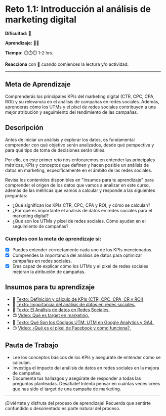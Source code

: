 # Reto 1.1: Introducción al análisis de marketing digital


**Dificultad:** 🌻


**Aprendizaje:** 🍯🍯


**Tiempo:** ⏱️️⏱️️⏱️️ 1-2 hrs.


**Reacciona** con 👀 cuando comiences la lectura y/o actividad.


---

## Meta de Aprendizaje
Comprenderás los principales KPIs del marketing digital (CTR, CPC, CPA, ROI) y su relevancia en el análisis de campañas en redes sociales. Además, aprenderás cómo los UTMs y el píxel de redes sociales contribuyen a una mejor atribución y seguimiento del rendimiento de las campañas.

## Descripción
Antes de iniciar un análisis y explorar los datos, es fundamental comprender con qué objetivo serán analizados, desde qué perspectiva y para qué tipo de toma de decisiones serán útiles.

Por ello, en este primer reto nos enfocaremos en entender las principales métricas, KPIs y conceptos que definen y hacen posible un análisis de datos en marketing, específicamente en el ámbito de las redes sociales.

Revisa los contenidos disponibles en "Insumos para tu aprendizaje" para comprender el origen de los datos que vamos a analizar en este curso, además de las métricas que vamos a calcular y responde a las siguientes preguntas:
- ¿Qué significan los KPIs CTR, CPC, CPA y ROI, y cómo se calculan?
- ¿Por qué es importante el análisis de datos en redes sociales para el marketing digital?
- ¿Qué son los UTMs y píxel de redes sociales. Cómo ayudan en el seguimiento de campañas?

### Cumples con la meta de aprendizaje si:
- [x] Puedes entender correctamente cada uno de los KPIs mencionados.
- [x] Comprendes la importancia del análisis de datos para optimizar campañas en redes sociales.
- [x] Eres capaz de explicar cómo los UTMs y el píxel de redes sociales mejoran la atribución de campañas.

## Insumos para tu aprendizaje
- 📄 [Texto: Definición y cálculo de KPIs (CTR, CPC, CPA, CR,y ROI)](https://docs.google.com/document/d/1wFkWk1OzjN3mQ9Re2_d94r4ujUFF0nsOS2aiuyLJ9Xc/edit?usp=sharing).
- 📄 [Texto: Importancia del análisis de datos en redes sociales.](https://docs.google.com/document/d/1tihfuKd_FR8JSS7-PXzn5kj2mv-ykr0GFhKTwIknIoI/edit?usp=sharing)
- 📄 [Texto: El Análisis de datos en Redes Sociales.](https://www.kampal.com/el-analisis-de-datos-en-redes-sociales-%EF%BB%BF/#:~:text=El%20An%C3%A1lisis%20de%20datos%20en%20Redes%20Sociales%20genera%20informaci%C3%B3n%20concreta,campa%C3%B1as%20orientadas%20hacia%20objetivos%20concretos.)
- 📺 [Vídeo: Qué es target en marketing.](https://www.youtube.com/watch?v=a9kqj7Wjlxo)
- 📄 [Texto: Qué Son los Códigos UTM: UTM en Google Analytics y GA4.](https://es.semrush.com/blog/parametros-utm-seguimiento-campanas-online/?g_network=g&g_keyword=&g_acctid=951-454-0426&g_campaign=ES_SRCH_DSA_Blog_ES&g_keywordid=dsa-2229731903183&g_adtype=search&g_adid=678247170141&g_campaignid=19249322774&g_adgroupid=157746394009&kw=&cmp=ES_SRCH_DSA_Blog_ES&label=dsa_pagefeed&Network=g&Device=c&utm_content=678247170141&kwid=dsa-2229731903183&cmpid=19249322774&agpid=157746394009&BU=Core&extid=109493039441&adpos=&gad_source=1&gclid=CjwKCAiAzba9BhBhEiwA7glbavRXjJDEkBqRk91GZ00iI1nbRthHB2y2P790cSdTmt1_6UPqnC6vshoCak8QAvD_BwE)
- 📺 [Video: ¿Qué es el píxel de Facebook y cómo funciona?.](https://www.youtube.com/watch?v=8SZ5inXbXuM)

## Pauta de Trabajo
- Lee los conceptos básicos de los KPIs y asegúrate de entender cómo se calculan. 
- Investiga el impacto del análisis de datos en redes sociales en la mejora de campañas. 
- Documenta tus hallazgos y asegúrate de responder a todas las preguntas planteadas. Desafíate! Intenta pensar en cuántas veces crees que has sido el target de una campaña de marketing.


---


¡Diviértete y disfruta del proceso de aprendizaje! Recuerda que sentirte confundido o desorientado es parte natural del proceso.
